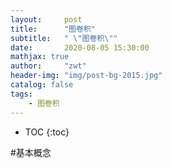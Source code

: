 ```yaml
---
layout:     post
title:      "图卷积"
subtitle:   " \"图卷积\""
date:       2020-08-05 15:30:00 
mathjax: true
author:     "zwt"
header-img: "img/post-bg-2015.jpg"
catalog: false
tags:
    - 图卷积
---
```

* TOC
{:toc}

#基本概念
